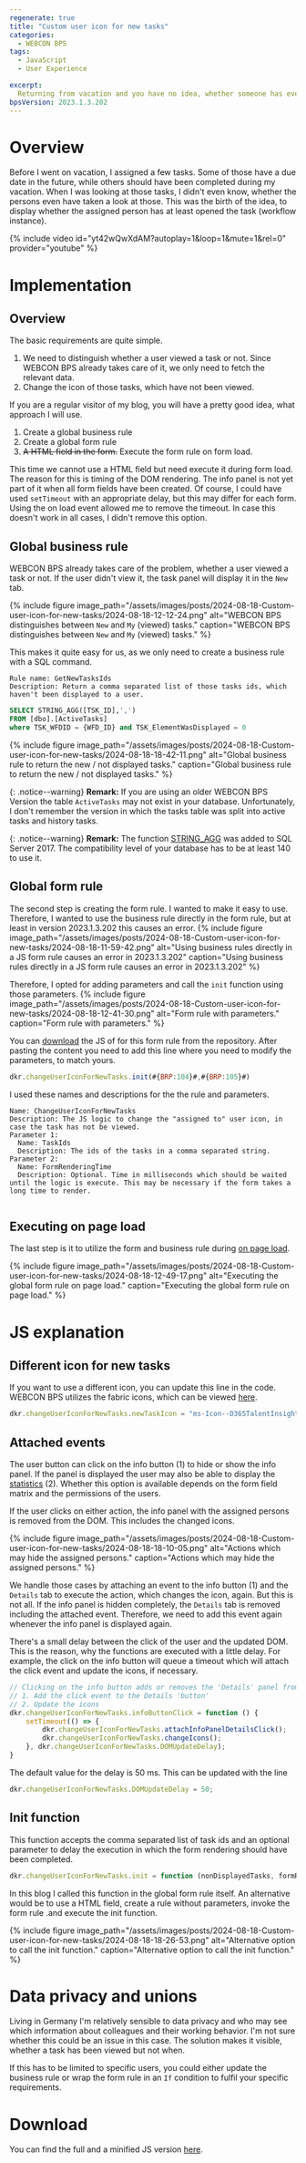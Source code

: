 ```yaml
---
regenerate: true
title: "Custom user icon for new tasks"
categories:
  - WEBCON BPS 
tags:  
  - JavaScript
  - User Experience

excerpt:
  Returning from vacation and you have no idea, whether someone has even looked at their assigned tasks? Let's change the icon in the info panel.
bpsVersion: 2023.1.3.202
---
```


# Overview
Before I went on vacation, I assigned a few tasks. Some of those have a due date in the future, while others should have been completed during my vacation. When I was looking at those tasks, I didn't even know, whether the persons even have taken a look at those. This was the birth of the idea, to display whether the assigned person has at least opened the task (workflow instance).


{% include video id="yt42wQwXdAM?autoplay=1&loop=1&mute=1&rel=0" provider="youtube" %}


# Implementation
## Overview
The basic requirements are quite simple.
1. We need to distinguish whether a user viewed a task or not. Since WEBCON BPS already takes care of it, we only need to fetch the relevant data.
2. Change the icon of those tasks, which have not been viewed.


If you are a regular visitor of my blog, you will have a pretty good idea, what approach I will use.
1. Create a global business rule
2. Create a global form rule
3. ~~A HTML field in the form.~~ Execute the form rule on form load.
   
This time we cannot use a HTML field but need execute it during form load. The reason for this is timing of the DOM rendering. The info panel is not yet part of it when all form fields have been created. Of course, I could have used `setTimeout` with an appropriate delay, but this may differ for each form. Using the on load event allowed me to remove the timeout. In case this doesn't work in all cases, I didn't remove this option.

## Global business rule
WEBCON BPS already takes care of the problem, whether a user viewed a task or not. If the user didn't view it, the task panel will display it in the `New` tab.

{% include figure image_path="/assets/images/posts/2024-08-18-Custom-user-icon-for-new-tasks/2024-08-18-12-12-24.png" alt="WEBCON BPS distinguishes between `New` and `My` (viewed) tasks." caption="WEBCON BPS distinguishes between `New` and `My` (viewed) tasks." %}

This makes it quite easy for us, as we only need to create a business rule with a SQL command.

```
Rule name: GetNewTasksIds
Description: Return a comma separated list of those tasks ids, which haven't been displayed to a user.

```

```sql
SELECT STRING_AGG([TSK_ID],',')
FROM [dbo].[ActiveTasks]
where TSK_WFDID = {WFD_ID} and TSK_ElementWasDisplayed = 0
```

{% include figure image_path="/assets/images/posts/2024-08-18-Custom-user-icon-for-new-tasks/2024-08-18-18-42-11.png" alt="Global business rule to return the new / not displayed tasks." caption="Global business rule to return the new / not displayed tasks." %}

{: .notice--warning}
**Remark:** If you are using an older WEBCON BPS Version the table `ActiveTasks` may not exist in your database. Unfortunately, I don't remember the version in which the tasks table was split into active tasks and history tasks.

{: .notice--warning}
**Remark:** The function [STRING_AGG](https://learn.microsoft.com/en-us/sql/t-sql/functions/string-agg-transact-sql) was added to SQL Server 2017. The compatibility level of your database has to be at least 140 to use it.


## Global form rule
The second step is creating the form rule. I wanted to make it easy to use. Therefore, I wanted to use the business rule directly in the form rule, but at least in version 2023.1.3.202 this causes an error.
{% include figure image_path="/assets/images/posts/2024-08-18-Custom-user-icon-for-new-tasks/2024-08-18-11-59-42.png" alt="Using business rules directly in a JS form rule causes an error in 2023.1.3.202" caption="Using business rules directly in a JS form rule causes an error in 2023.1.3.202" %}

Therefore, I opted for adding parameters and call the `init` function using those parameters.
{% include figure image_path="/assets/images/posts/2024-08-18-Custom-user-icon-for-new-tasks/2024-08-18-12-41-30.png" alt="Form rule with parameters." caption="Form rule with parameters." %}

You can [download](#download) the JS of for this form rule from the repository. After pasting the content you need to add this line where you need to modify the parameters, to match yours.

``` js
dkr.changeUserIconForNewTasks.init(#{BRP:104}#,#{BRP:105}#)
```

I used these names and descriptions for the the rule and parameters.

```
Name: ChangeUserIconForNewTasks
Description: The JS logic to change the "assigned to" user icon, in case the task has not be viewed.
Parameter 1:
  Name: TaskIds
  Description: The ids of the tasks in a comma separated string. 
Parameter 2:
  Name: FormRenderingTime
  Description: Optional. Time in milliseconds which should be waited until the logic is execute. This may be necessary if the form takes a long time to render.
  
```

## Executing on page load
The last step is it to utilize the form and business rule during [on page load](https://docs.webcon.com/docs/2024R1/Studio/Workflow/Forms/Workflow_Behavior).

{% include figure image_path="/assets/images/posts/2024-08-18-Custom-user-icon-for-new-tasks/2024-08-18-12-49-17.png" alt="Executing the global form rule on page load." caption="Executing the global form rule on page load." %}


# JS explanation
## Different icon for new tasks
If you want to use a different icon, you can update this line in the code. WEBCON BPS utilizes the fabric icons, which can be viewed [here](https://uifabricicons.azurewebsites.net/).

```js
dkr.changeUserIconForNewTasks.newTaskIcon = "ms-Icon--D365TalentInsight"
```
## Attached events
The user button can click on the info button (1) to hide or show the info panel. If the panel is displayed the user may also be able to display the [statistics](https://docs.webcon.com/docs/2024R1/Portal/Form/#4-info-panel) (2). Whether this option is available depends on the form field matrix and the permissions of the users. 

If the user clicks on either action, the info panel with the assigned persons is removed from the DOM. This includes the changed icons.

{% include figure image_path="/assets/images/posts/2024-08-18-Custom-user-icon-for-new-tasks/2024-08-18-18-10-05.png" alt="Actions which may hide the assigned persons." caption="Actions which may hide the assigned persons." %}

We handle those cases by attaching an event to the info button (1) and the `Details` tab to execute the action, which changes the icon, again. But this is not all. If the info panel is hidden completely, the `Details` tab is removed including the attached event. Therefore, we need to add this event again whenever the info panel is displayed again.

There's a small delay between the click of the user and the updated DOM. This is the reason, why the functions are executed with a little delay. For example, the click on the info button will queue a timeout which will attach the click event and update the icons, if necessary.

```js
// Clicking on the info button adds or removes the 'Details' panel from the DOM. Therefore, we need to:
// 1. Add the click event to the Details 'button' 
// 2. Update the icons 
dkr.changeUserIconForNewTasks.infoButtonClick = function () {
    setTimeout(() => {
        dkr.changeUserIconForNewTasks.attachInfoPanelDetailsClick();
        dkr.changeUserIconForNewTasks.changeIcons();
    }, dkr.changeUserIconForNewTasks.DOMUpdateDelay);
}
```

The default value for the delay is 50 ms. This can be updated with the line

``` js
dkr.changeUserIconForNewTasks.DOMUpdateDelay = 50;
```

## Init function
This function accepts the comma separated list of task ids and an optional parameter to delay the execution in which the form rendering should have been completed.

``` js
dkr.changeUserIconForNewTasks.init = function (nonDisplayedTasks, formRenderingTime)
```

In this blog I called this function in the global form rule itself. An alternative would be to use a HTML field, create a rule without parameters, invoke the  form rule .and execute the init function.

{% include figure image_path="/assets/images/posts/2024-08-18-Custom-user-icon-for-new-tasks/2024-08-18-18-26-53.png" alt="Alternative option to call the init function." caption="Alternative option to call the init function." %}


# Data privacy and unions 
Living in Germany I'm relatively sensible to data privacy and who may see which information about colleagues and their working behavior. I'm not sure whether this could be an issue in this case. The solution makes it visible, whether a task has been viewed but not when.

If this has to be limited to specific users, you could either update the business rule or wrap the form rule in an `If`  condition to fulfil your specific requirements.



# Download
You can find the full and a minified JS version [here](https://github.com/Daniel-Krueger/webcon_snippets/tree/main/changeUserIconForNewTasks).
